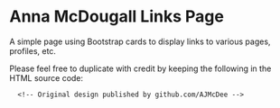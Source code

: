 # Anna McDougall Links Page

A simple page using Bootstrap cards to display links to various pages, profiles, etc.

Please feel free to duplicate with credit by keeping the following in the HTML source code:

```
  <!-- Original design published by github.com/AJMcDee -->
```

